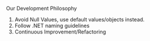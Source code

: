 Our Development Philosophy

1. Avoid Null Values, use default values/objects instead.
2. Follow .NET naming guidelines
3. Continuous Improvement/Refactoring
